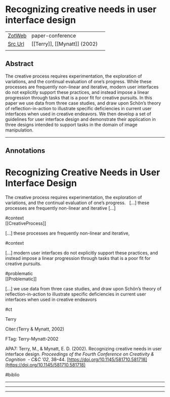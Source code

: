 
# Recognizing creative needs in user interface design



|       |       |       |
|  ---  |  ---  |  ---  |
|   [ZotWeb](http://zotero.org/users/180474/items/W5KKZ2ZP)    | paper-conference      |       |
|   [Src Url](http://portal.acm.org/citation.cfm?doid=581710.581718)    |  [[Terry]], [[Mynatt]] (2002)     |       |
|       |       |       |


## Abstract

The creative process requires experimentation, the exploration of variations, and the continual evaluation of one’s progress. While these processes are frequently non-linear and iterative, modern user interfaces do not explicitly support these practices, and instead impose a linear progression through tasks that is a poor fit for creative pursuits. In this paper we use data from three case studies, and draw upon Schön’s theory of reflection-in-action to illustrate specific deficiencies in current user interfaces when used in creative endeavors. We then develop a set of guidelines for user interface design and demonstrate their application in three designs intended to support tasks in the domain of image manipulation.

----

## Annotations

Recognizing Creative Needs in User Interface Design
===================================================



The creative process requires experimentation, the exploration of variations, and the continual evaluation of one’s progress.   [...] these processes are frequently non-linear and iterative [...] 

  

#context  
[[CreativeProcess]] 





 [...] these processes are frequently non-linear and iterative,

#context



 [...] modern user interfaces do not explicitly support these practices, and instead impose a linear progression through tasks that is a poor fit for creative pursuits.

  

#problematic  
[[Problematic]] 





 [...] we use data from three case studies, and draw upon Schön’s theory of reflection-in-action to illustrate specific deficiencies in current user interfaces when used in creative endeavors

  

#ct



Terry

  

Citer:(Terry & Mynatt, 2002)

FTag: Terry-Mynatt-2002

APA7: Terry, M., & Mynatt, E. D. (2002). Recognizing creative needs in user interface design. _Proceedings of the Fourth Conference on Creativity & Cognition  - C&C ’02_, 38–44. [https://doi.org/10.1145/581710.581718](https://doi.org/10.1145/581710.581718) [](https://doi.org/10.1145/581710.581718)

#biblio

---------------------------------------------------------------------------------






----

----

